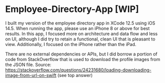 # Employee-Directory-App [WIP]

I built my version of the employee directory app in XCode 12.5 using iOS 14.5. When running the app, please use an iPhone 8 or above for best results. In this app, I focused more on architecture and data flow and less on UI, although I did try to retain a functional, clean UI that is pleasant to view. Additionally, I focused on the iPhone rather than the iPad.

There are no external dependencies or APIs, but I did borrow a portion of code from StackOverflow that is used to download the profile images from the JSON file. Source: https://stackoverflow.com/questions/24231680/loading-downloading-image-from-url-on-swift (see top answer)

